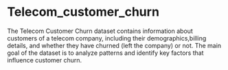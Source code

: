 # Telecom_customer_churn
The Telecom Customer Churn dataset contains information about customers of a telecom company, including their demographics,billing details, and whether they have churned (left the company) or not. The main goal of the dataset is to analyze patterns and identify key factors that influence customer churn.
